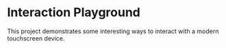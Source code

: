 # Interaction Playground
 This project demonstrates some interesting ways to interact with a modern touchscreen device.
